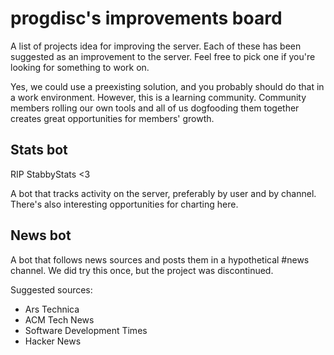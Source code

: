 # progdisc's improvements board
A list of projects idea for improving the server.
Each of these has been suggested as an improvement to the server.
Feel free to pick one if you're looking for something to work on.

Yes, we could use a preexisting solution, and you probably should do that in
a work environment. However, this is a learning community. Community members
rolling our own tools and all of us dogfooding them together creates great
opportunities for members' growth. 

## Stats bot
RIP StabbyStats <3

A bot that tracks activity on the server, preferably by user and by channel.
There's also interesting opportunities for charting here.

## News bot
A bot that follows news sources and posts them in a hypothetical #news channel.
We did try this once, but the project was discontinued.

Suggested sources:
* Ars Technica
* ACM Tech News
* Software Development Times
* Hacker News
